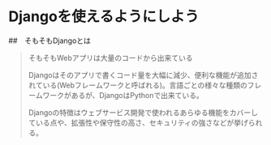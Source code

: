 # Djangoを使えるようにしよう

##　そもそもDjangoとは

>そもそもWebアプリは大量のコードから出来ている
>
>Djangoはそのアプリで書くコード量を大幅に減少、便利な機能が追加されている(Webフレームワークと呼ばれる)。言語ごとの様々な種類のフレームワークがあるが、DjangoはPythonで出来ている。
>
>Djangoの特徴はウェブサービス開発で使われるあらゆる機能をカバーしている点や、拡張性や保守性の高さ、セキュリティの強さなどが挙げられる。

